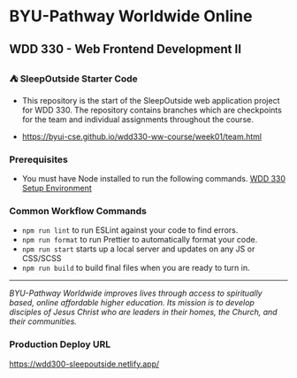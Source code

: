 # BYU-Pathway Worldwide Online
## WDD 330 - Web Frontend Development II

### ⛺ SleepOutside Starter Code

 - This repository is the start of the SleepOutside web application project for WDD 330. The repository contains branches which are checkpoints for the team and individual assignments throughout the course.

 - https://byui-cse.github.io/wdd330-ww-course/week01/team.html

### Prerequisites

- You must have Node installed to run the following commands.
[WDD 330 Setup Environment](https://byui-cse.github.io/wdd330-ww-course/intro/) 

### Common Workflow Commands

- `npm run lint` to run ESLint against your code to find errors.
- `npm run format` to run Prettier to automatically format your code.
- `npm run start` starts up a local server and updates on any JS or CSS/SCSS 
- `npm run build` to build final files when you are ready to turn in.


---
_BYU-Pathway Worldwide improves lives through access to spiritually based, online affordable higher education. Its mission is to develop disciples of Jesus Christ who are leaders in their homes, the Church, and their communities._


### Production Deploy URL ###
https://wdd300-sleepoutside.netlify.app/
